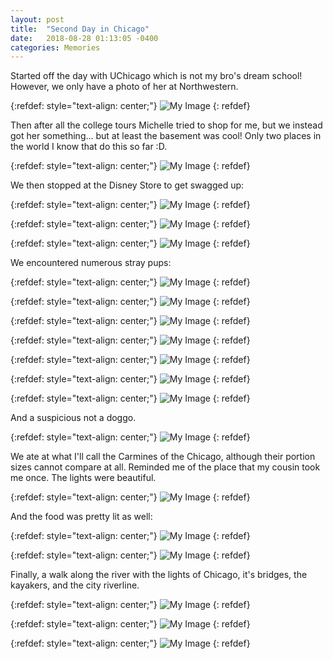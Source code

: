 ```yaml
---
layout: post
title:  "Second Day in Chicago"
date:   2018-08-28 01:13:05 -0400
categories: Memories
---
```


Started off the day with UChicago which is not my bro's dream school! However, we only have a photo of her at Northwestern.

{:refdef: style="text-align: center;"}
![My Image](/static/Chicago_Trip_2/Coolest_kid_at_Northwestern.JPG)
{: refdef}

Then after all the college tours Michelle tried to shop for me, but we instead got her something... but at least the basement was cool! Only two places in the world I know that do this so far :D.

{:refdef: style="text-align: center;"}
![My Image](/static/Chicago_Trip_2/When_the_basement_is_-1.JPG)
{: refdef}

We then stopped at the Disney Store to get swagged up:


{:refdef: style="text-align: center;"}
![My Image](/static/Chicago_Trip_2/Disney_Michelle.JPG)
{: refdef}

{:refdef: style="text-align: center;"}
![My Image](/static/Chicago_Trip_2/Disney_Qing.JPG)
{: refdef}

{:refdef: style="text-align: center;"}
![My Image](/static/Chicago_Trip_2/Disney_William.JPG)
{: refdef}

We encountered numerous stray pups:

{:refdef: style="text-align: center;"}
![My Image](/static/Chicago_Trip_2/doggo1.JPG)
{: refdef}

{:refdef: style="text-align: center;"}
![My Image](/static/Chicago_Trip_2/doggo2.JPG)
{: refdef}

{:refdef: style="text-align: center;"}
![My Image](/static/Chicago_Trip_2/doggo3.JPG)
{: refdef}

{:refdef: style="text-align: center;"}
![My Image](/static/Chicago_Trip_2/doggo4.JPG)
{: refdef}

{:refdef: style="text-align: center;"}
![My Image](/static/Chicago_Trip_2/doggo5.JPG)
{: refdef}

{:refdef: style="text-align: center;"}
![My Image](/static/Chicago_Trip_2/doggo6.JPG)
{: refdef}

{:refdef: style="text-align: center;"}
![My Image](/static/Chicago_Trip_2/doggo7.JPG)
{: refdef}

And a suspicious not a doggo.

{:refdef: style="text-align: center;"}
![My Image](/static/Chicago_Trip_2/not_a_doggo.JPG)
{: refdef}

We ate at what I'll call the Carmines of the Chicago, although their portion sizes cannot compare at all. Reminded me of the place that my cousin took me once. The lights were beautiful.

{:refdef: style="text-align: center;"}
![My Image](/static/Chicago_Trip_2/restaurant.jpg)
{: refdef}

And the food was pretty lit as well:

{:refdef: style="text-align: center;"}
![My Image](/static/Chicago_Trip_2/food_at_the_end_1.JPG)
{: refdef}

{:refdef: style="text-align: center;"}
![My Image](/static/Chicago_Trip_2/food_at_the_end_2.JPG)
{: refdef}

Finally, a walk along the river with the lights of Chicago, it's bridges, the kayakers, and the city riverline.

{:refdef: style="text-align: center;"}
![My Image](/static/Chicago_Trip_2/chicago_at_night_1.JPG)
{: refdef}

{:refdef: style="text-align: center;"}
![My Image](/static/Chicago_Trip_2/chicago_at_night_2.JPG)
{: refdef}

{:refdef: style="text-align: center;"}
![My Image](/static/Chicago_Trip_2/chicago_at_night_3.JPG)
{: refdef}
